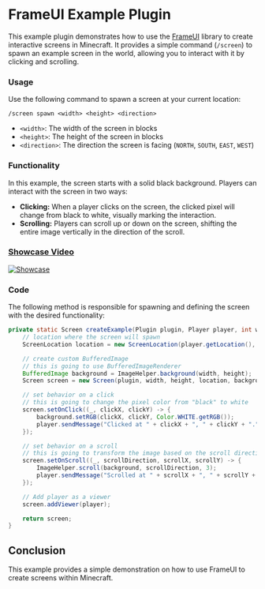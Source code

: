 # FrameUI Example Plugin

This example plugin demonstrates how to use the [FrameUI](https://github.com/SquidXTV/FrameUI)
library to create interactive screens in Minecraft. It provides a simple command (`/screen`) to
spawn an example screen in the world, allowing you to interact with it by clicking and scrolling.

### Usage
Use the following command to spawn a screen at your current location:
```
/screen spawn <width> <height> <direction>
```
- `<width>`: The width of the screen in blocks
- `<height>`: The height of the screen in blocks
- `<direction>`: The direction the screen is facing (`NORTH`, `SOUTH`, `EAST`, `WEST`)

### Functionality
In this example, the screen starts with a solid black background. 
Players can interact with the screen in two ways:
- **Clicking:** When a player clicks on the screen, the clicked pixel will change from black to white, visually marking the interaction.
- **Scrolling:** Players can scroll up or down on the screen, shifting the entire image vertically in the direction of the scroll.

### [Showcase Video](https://youtu.be/2skIM_jczg8)
[![Showcase](https://img.youtube.com/vi/2skIM_jczg8/maxresdefault.jpg)](https://youtu.be/2skIM_jczg8)

### Code
The following method is responsible for spawning and defining the screen with the desired functionality:
```java
private static Screen createExample(Plugin plugin, Player player, int width, int height, Direction direction) {
    // location where the screen will spawn
    ScreenLocation location = new ScreenLocation(player.getLocation(), direction);

    // create custom BufferedImage
    // this is going to use BufferedImageRenderer
    BufferedImage background = ImageHelper.background(width, height);
    Screen screen = new Screen(plugin, width, height, location, background);

    // set behavior on a click
    // this is going to change the pixel color from "black" to white
    screen.setOnClick((_, clickX, clickY) -> {
        background.setRGB(clickX, clickY, Color.WHITE.getRGB());
        player.sendMessage("Clicked at " + clickX + ", " + clickY + ".");
    });

    // set behavior on a scroll
    // this is going to transform the image based on the scroll direction
    screen.setOnScroll((_, scrollDirection, scrollX, scrollY) -> {
        ImageHelper.scroll(background, scrollDirection, 3);
        player.sendMessage("Scrolled at " + scrollX + ", " + scrollY + ".");
    });

    // Add player as a viewer
    screen.addViewer(player);

    return screen;
}
```

## Conclusion
This example provides a simple demonstration on how to use FrameUI to create screens within Minecraft.
